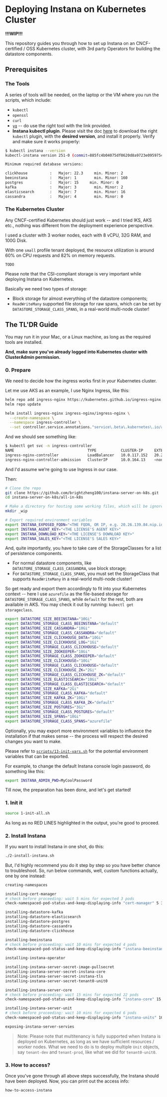# Deploying Instana on Kubernetes Cluster

**!!!WIP!!!**

This repository guides you through how to set up Instana on an CNCF-certified / OSS Kubernetes cluster, with 3rd party Operators for building the datastore components.

## Prerequisites

### The Tools

A series of tools will be needed, on the laptop or the VM where you run the scripts, which include:
- `kubectl`
- `openssl`
- `curl`
- [`yq`](https://github.com/mikefarah/yq) -- do use the right tool with the link provided.
- **Instana kubectl plugin**. Please visit the doc [here](https://www.ibm.com/docs/en/instana-observability/current?topic=installing-instana-kubectl-plug-in) to download the right `kubectl` plugin, with the **desired version**, and install it properly. Verify and make sure it works properly:

```sh
$ kubectl instana --version
kubectl-instana version 251-0 (commit=885fc4b04075df0620d8a9723e095975cd253394, date=2023-06-27T16:17:18+08:00)

Minimum required database versions:

clickhouse          :	Major: 22.3 	min. Minor: 2
beeinstana          :	Major: 1 	    min. Minor: 160
postgres            :	Major: 15 	  min. Minor: 0
kafka               :	Major: 3 	    min. Minor: 2
elasticsearch       :	Major: 7 	    min. Minor: 16
cassandra           :	Major: 4 	    min. Minor: 0
```

### The Kubernetes Cluster

Any CNCF-certified Kubernetes should just work -- and I tried IKS, AKS etc., nothing was different from the deployment experience perspective.

I used a cluster with 3 worker nodes, each with 8 vCPU, 32G RAM, and 100G Disk.

With one `small` profile tenant deployed, the resource utilization is around 60% on CPU requests and 82% on memory requests.

```
TODO
```

Please note that the CSI-compliant storage is very important while deploying Instana on Kubernetes.

Basically we need two types of storage:
- Block storage for almost everything of the datastore components;
- `ReadWriteMany` supported file storage for raw spans, which can be set by `DATASTORE_STORAGE_CLASS_SPANS`, in a real-world multi-node cluster!


## The TL'DR Guide

You may run it in your Mac, or a Linux machine, as long as the required tools are installed.

**And, make sure you've already logged into Kubernetes cluster with ClusterAdmin permission.**

### 0. Prepare

We need to decide how the ingress works first in your Kubernetes cluster.

Let me use AKS as an example, I use Nginx Ingress, like this:

```sh
helm repo add ingress-nginx https://kubernetes.github.io/ingress-nginx
helm repo update

helm install ingress-nginx ingress-nginx/ingress-nginx \
  --create-namespace \
  --namespace ingress-controller \
  --set controller.service.annotations."service\.beta\.kubernetes\.io/azure-load-balancer-health-probe-request-path"=/healthz
```

And we should see something like:

```sh
$ kubectl get svc -n ingress-controller
NAME                                 TYPE           CLUSTER-IP     EXTERNAL-IP    PORT(S)                      AGE
ingress-nginx-controller             LoadBalancer   10.0.117.152   20.26.139.84   80:30562/TCP,443:31322/TCP   2m2s
ingress-nginx-controller-admission   ClusterIP      10.0.164.13    <none>         443/TCP                      2m2s
```

And I'd assume we're going to use Ingress in our case.

Then:

```sh
# Clone the repo
git clone https://github.com/brightzheng100/instana-server-on-k8s.git
cd instana-server-on-k8s/all-in-k8s

# Make a directory for hosting some working files, which will be ignored by Git
mkdir _wip

# Export required environment variables
export INSTANA_EXPOSED_FQDN="<THE FQDN, OR IP, e.g. 20.26.139.84.nip.io>"
export INSTANA_AGENT_KEY="<THE LICENSE'S AGENT KEY>"
export INSTANA_DOWNLOAD_KEY="<THE LICENSE'S DOWNLOAD KEY>"
export INSTANA_SALES_KEY="<THE LICENSE'S SALES KEY>"
```

And, quite importantly, you have to take care of the StorageClasses for a list of persistence components.
- For normal datastore components, like `DATASTORE_STORAGE_CLASS_CASSANDRA`, use block storage;
- For `DATASTORE_STORAGE_CLASS_SPANS`, you must set the StorageClass that supports `ReadWriteMany` in a real-world multi-node cluster!

So get ready and export them accordingly to fit into your Kubernetes context -- here I use `azurefile` as the file-based storage for `DATASTORE_STORAGE_CLASS_SPANS`, while `default` for the rest, both are available in AKS. You may check it out by running: `kubectl get storageclass`.

```sh
export DATASTORE_SIZE_BEEINSTANA="10Gi"
export DATASTORE_STORAGE_CLASS_BEEINSTANA="default"
export DATASTORE_SIZE_CASSANDRA="10Gi"
export DATASTORE_STORAGE_CLASS_CASSANDRA="default"
export DATASTORE_SIZE_CLICKHOUSE_DATA="10Gi"
export DATASTORE_SIZE_CLICKHOUSE_LOG="1Gi"
export DATASTORE_STORAGE_CLASS_CLICKHOUSE="default"
export DATASTORE_SIZE_ZOOKEEPER="10Gi"
export DATASTORE_STORAGE_CLASS_ZOOKEEPER="default"
export DATASTORE_SIZE_CLICKHOUSE="10Gi"
export DATASTORE_STORAGE_CLASS_CLICKHOUSE="default"
export DATASTORE_SIZE_CLICKHOUSE_ZK="2Gi"
export DATASTORE_STORAGE_CLASS_CLICKHOUSE_ZK="default"
export DATASTORE_SIZE_ELASTICSEARCH="10Gi"
export DATASTORE_STORAGE_CLASS_ELASTICSEARCH="default"
export DATASTORE_SIZE_KAFKA="2Gi"
export DATASTORE_STORAGE_CLASS_KAFKA="default"
export DATASTORE_SIZE_KAFKA_ZK="10Gi"
export DATASTORE_STORAGE_CLASS_KAFKA_ZK="default"
export DATASTORE_SIZE_POSTGRES="3Gi"
export DATASTORE_STORAGE_CLASS_POSTGRES="default"
export DATASTORE_SIZE_SPANS="10Gi"
export DATASTORE_STORAGE_CLASS_SPANS="azurefile"
```

Optionally, you may export more environment variables to influence the installation if that makes sense -- the process will respect the desired changes you want to make.

Please refer to [`scripts/13-init-vars.sh`](./scripts/13-init-vars.sh) for the potential environment variables that can be exported.

For example, to change the default Instana console login password, do something like this:

```sh
export INSTANA_ADMIN_PWD=MyCoolPassword
```

Till now, the preparation has been done, and let's get started!


### 1. Init it

```sh
source 1-init-all.sh
```

As long as no RED LINES highlighted in the output, you're good to proceed.


### 2. Install Instana

If you want to install Instana in one shot, do this:

```sh
./2-install-instana.sh
```

But, I'd highly recommend you do it step by step so you have better chance to troubleshoot.
So, run below commands, well, custom functions actually, one by one instead:

```sh
creating-namespaces

installing-cert-manager
# check before proceeding: wait 5 mins for expected 3 pods
check-namespaced-pod-status-and-keep-displaying-info "cert-manager" 5 3 "kubectl get pod -n cert-manager"

installing-datastore-kafka
installing-datastore-elasticsearch
installing-datastore-postgres
installing-datastore-cassandra
installing-datastore-clickhouse

installing-beeinstana
# check before proceeding: wait 10 mins for expected 4 pods
check-namespaced-pod-status-and-keep-displaying-info "instana-beeinstana" 10 4 "kubectl get pod -n instana-beeinstana"

installing-instana-operator

installing-instana-server-secret-image-pullsecret
installing-instana-server-secret-instana-core
installing-instana-server-secret-instana-tls
installing-instana-server-secret-tenant0-unit0

installing-instana-server-core
# check before proceeding: wait 15 mins for expected 22 pods
check-namespaced-pod-status-and-keep-displaying-info "instana-core" 15 22 "kubectl get pod -n instana-core"

installing-instana-server-unit
# check before proceeding: wait 10 mins for expected 6 pods
check-namespaced-pod-status-and-keep-displaying-info "instana-units" 10 6 "kubectl get pod -n instana-units"

exposing-instana-server-servies
```

> Note: Please note that multitenancy is fully supported when Instana is deployed on Kubernetes, as long as we have sufficient resources / worker nodes.
> What we need to do is to deploy multiple `Unit` objects, say `tenant-dev` and `tenant-prod`, like what we did for `tenant0-unit0`.


### 3. How to access?

Once you've gone through all above steps successfully, the Instana should have been deployed.
Now, you can print out the access info:

```sh
how-to-access-instana
```
